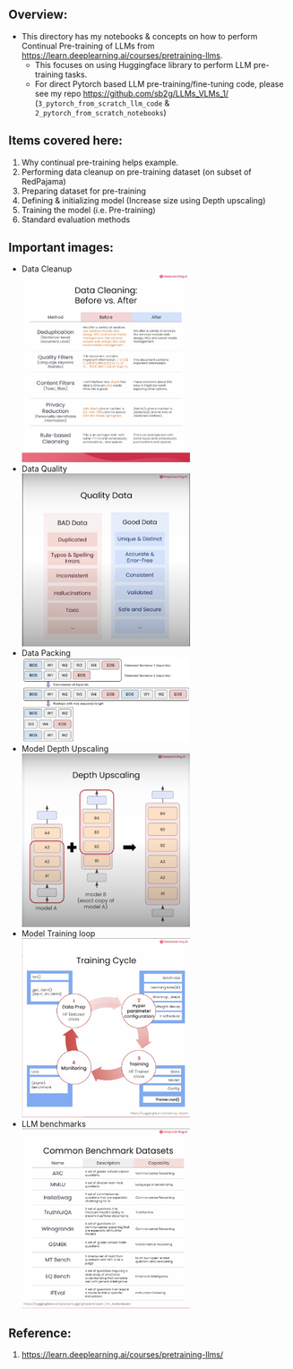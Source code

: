 ## Overview:
- This directory has my notebooks & concepts on how to perform Continual Pre-training of LLMs from https://learn.deeplearning.ai/courses/pretraining-llms. 
    - This focuses on using Huggingface library to perform LLM pre-training tasks. 
    - For direct Pytorch based LLM pre-training/fine-tuning code, please see my repo https://github.com/sb2g/LLMs_VLMs_1/ (`3_pytorch_from_scratch_llm_code` & `2_pytorch_from_scratch_notebooks`)

## Items covered here:
1. Why continual pre-training helps example.
2. Performing data cleanup on pre-training dataset (on subset of RedPajama)
3. Preparing dataset for pre-training
4. Defining & initializing model (Increase size using Depth upscaling)
5. Training the model (i.e. Pre-training)
6. Standard evaluation methods

## Important images:
- Data Cleanup   
    <img src="images/2_DataCleanup.png" alt="drawing" width="300"/>
- Data Quality      
    <img src="images/2_DataQuality.png" alt="drawing" width="300"/>
- Data Packing   
    <img src="images/3_DataPacking.png" alt="drawing" width="300"/>
- Model Depth Upscaling   
    <img src="images/4_Model_DepthUpscaling.png" alt="drawing" width="300"/>
- Model Training loop   
    <img src="images/5_Model_TrainingLoop.png" alt="drawing" width="300"/>
- LLM benchmarks   
    <img src="images/6_LLM_Benchmarks.png" alt="drawing" width="300"/>

## Reference:
1. https://learn.deeplearning.ai/courses/pretraining-llms/